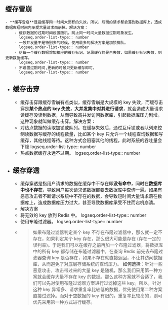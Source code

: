 ## 缓存雪崩
	- **缓存雪崩**是指缓存同一时间大面积的失效，所以，后面的请求都会落到数据库上，造成数据库短时间内承受大量请求而崩掉。解决方案：
		- 缓存数据的过期时间设置随机，防止同一时间大量数据过期现象发生。
		  logseq.order-list-type:: number
		- 一般并发量不是特别多的时候，使用最多的解决方案是加锁排队。
		  logseq.order-list-type:: number
		- 给每一个缓存数据增加相应的缓存标记，记录缓存的是否失效，如果缓存标记失效，则更新数据缓存。
		  logseq.order-list-type:: number
		- 不设置过期时间,更新的时候只更新缓存即可。
		  logseq.order-list-type:: number
- ## 缓存击穿
	- 缓存击穿跟缓存雪崩有点类似，缓存雪崩是大规模的 key 失效，而缓存击穿是**某个热点的 key 失效，大并发集中对其进行请求**，就会造成大量请求读缓存没读到数据，从而导致高并发访问数据库，引起数据库压力剧增。这种现象就叫做缓存击穿。解决方案：
	- 对热点数据的读取加锁或队列。在缓存失效后，通过互斥锁或者队列来控制读数据写缓存的线程数量，比如某个 key 只允许一个线程查询数据和写缓存，其他线程等待。这种方式会阻塞其他的线程，此时系统的吞吐量会下降
	  logseq.order-list-type:: number
	- 热点数据缓存永远不过期。
	  logseq.order-list-type:: number
- ## 缓存穿透
	- 缓存穿透是指用户请求的数据在缓存中不存在即**没有命中**，同时在**数据库中也不存在**，导致用户每次请求该数据都要去数据库中查询一遍。如果有恶意攻击者不断请求系统中不存在的数据，会导致短时间大量请求落在数据库上，造成数据库压力过大，甚至导致数据库承受不住而宕机崩溃。
	- 解决方案
	- 将无效的 key 放到 Redis 中。
	  logseq.order-list-type:: number
	- 使用布隆过滤器。
	  logseq.order-list-type:: number
	- > 如果布隆过滤器判定某个 key 不存在布隆过滤器中，那么就一定不存在，如果判定某个 key 存在，那么很大可能是存在 (存在一定的误判率)。于是我们可以在缓存之前再加一个布隆过滤器，将数据库中的所有 key 都存储在布隆过滤器中，在查询 Redis 前先去布隆过滤器查询 key 是否存在，如果不存在就直接返回，不让其访问数据库，从而避免了对底层存储系统的查询压力。
	  **如何选择**：针对一些恶意攻击，攻击带过来的大量 key 是随机，那么我们采用第一种方案就会缓存大量不存在 key 的数据。那么这种方案就不合适了，我们可以先对使用布隆过滤器方案进行过滤掉这些 key。所以，针对这种 key 异常多、请求重复率比较低的数据，优先使用第二种方案直接过滤掉。而对于空数据的 key 有限的，重复率比较高的，则可优先采用第一种方式进行缓存。